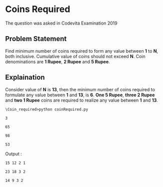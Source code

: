 # Coins Required

The question was asked in Codevita Examination 2019

## Problem Statement

Find minimum number of coins required to form any value between **1** to **N**, both inclusive. Cumulative value of coins should not exceed **N**. Coin denominations are **1 Rupee**, **2 Rupee** and **5 Rupee**.<br>

## Explaination

Consider value of **N** is **13**, then the minimum number of coins required to formulate any value between **1** and **13**, is **6**. **One 5 Rupee**, **three 2 Rupee** and **two 1 Rupee** coins are required to realize any value between **1** and **13**.

```\Coin_required>python coinRequired.py```

```3```

```65```

```98```

```53```

Output :

```15 12 2 1```

```23 18 3 2```

```14 9 3 2 ```